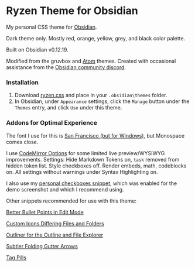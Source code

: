 # Ryzen Theme for Obsidian
My personal CSS theme for [Obsidian](https://obsidian.md). 

Dark theme only. Mostly red, orange, yellow, grey, and black color palette.

Built on Obsidian v0.12.19.

Modified from the gruvbox and [Atom](https://github.com/kognise/obsidian-atom) themes.
Created with occasional assistance from the [Obsidian community discord](https://obsidian.md/community).

### Installation
1. Download [ryzen.css](https://github.com/RyzenFromFire/ryzen-theme-obsidian) and place in your `.obsidian\themes` folder.
2. In Obsidian, under `Appearance` settings, click the `Manage` button under the `Themes` entry, and click `Use` under this theme.

### Addons for Optimal Experience
The font I use for this is [San Francisco (but for Windows)](https://github.com/blaisck/sfwin), but Monospace comes close.

I use [CodeMirror Options](https://github.com/nothingislost/obsidian-codemirror-options) for some limited live preview/WYSIWYG improvements. Settings: Hide Markdown Tokens on, `task` removed from hidden token list. Style checkboxes off. Render embeds, math, codeblocks on. All settings without warnings under Syntax Highlighting on.

I also use my [personal checkboxes snippet](https://github.com/RyzenFromFire/ryzen-checkboxes), which was enabled for the demo screenshot and which I recommend using.

Other snippets recommended for use with this theme:

[Better Bullet Points in Edit Mode](https://github.com/kmaasrud/awesome-obsidian/blob/master/code/css-snippets/better-bullet-points-in-edit-mode.css)

[Custom Icons Differing Files and Folders](https://github.com/kmaasrud/awesome-obsidian/blob/master/code/css-snippets/custom-icons-differing-files-and-folders.css)

[Outliner for the Outline and File Explorer](https://github.com/kmaasrud/awesome-obsidian/blob/master/code/css-snippets/outliner-for-the-outline-and-file-explorer.css)

[Subtler Folding Gutter Arrows](https://github.com/kmaasrud/awesome-obsidian/blob/master/code/css-snippets/subtler-folding-gutter-arrows.css)

[Tag Pills](https://github.com/kmaasrud/awesome-obsidian/blob/master/code/css-snippets/tag-pills.css)
